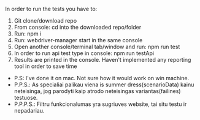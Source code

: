 In order to run the tests you have to:
1. Git clone/download repo
2. From console: cd into the downloaded repo/folder
3. Run: npm i
4. Run: webdriver-manager start in the same console
5. Open another console/terminal tab/window and run: npm run test
6. In order to run api test type in console: npm run testApi
7. Results are printed in the console. Haven't implemented any reporting tool in order to save time

- P.S: I've done it on mac. Not sure how it would work on win machine.
- P.P.S.: As specialiai palikau viena is summer dress(scenarioData) kainu neteisinga, jog parodyti kaip atrodo neteisingas variantas(failines) testuose.
- P.P.P.S.: Filtru funkcionalumas yra sugriuves website, tai situ testu ir nepadariau.
